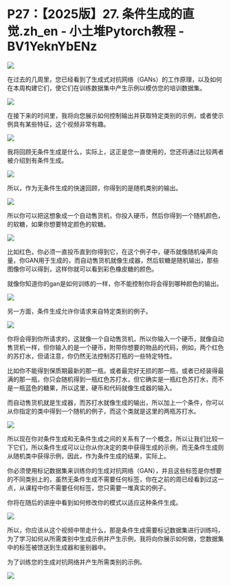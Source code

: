 # P27：【2025版】27. 条件生成的直觉.zh_en - 小土堆Pytorch教程 - BV1YeknYbENz

![](img/e0873eabf64439ef6c272a60a2a5126a_0.png)

在过去的几周里，您已经看到了生成式对抗网络（GANs）的工作原理，以及如何在本周构建它们，使它们在训练数据集中产生示例以模仿您的培训数据集。



![](img/e0873eabf64439ef6c272a60a2a5126a_2.png)

在接下来的时间里，我将向您展示如何控制输出并获取特定类别的示例，或者使示例具有某些特征，这个视频非常有趣。



![](img/e0873eabf64439ef6c272a60a2a5126a_4.png)

我将回顾无条件生成是什么，实际上，这正是您一直使用的，您还将通过比较两者被介绍到有条件生成。

![](img/e0873eabf64439ef6c272a60a2a5126a_6.png)

所以，作为无条件生成的快速回顾，你得到的是随机类别的输出。

![](img/e0873eabf64439ef6c272a60a2a5126a_8.png)

所以你可以把这想象成一个自动售货机，你投入硬币，然后你得到一个随机颜色，的软糖，如果你想要特定颜色的软糖。



![](img/e0873eabf64439ef6c272a60a2a5126a_10.png)

比如红色，你必须一直投币直到你得到它，在这个例子中，硬币就像随机噪声向量，你GAN用于生成的，而自动售货机就像生成器，然后软糖是随机输出，那些图像你可以得到，这样你就可以看到彩色橡皮糖的颜色。

就像你知道你的gan是如何训练的一样，你不能控制你将会得到哪种颜色的输出。

![](img/e0873eabf64439ef6c272a60a2a5126a_12.png)

另一方面，条件生成允许你请求来自特定类别的例子。

![](img/e0873eabf64439ef6c272a60a2a5126a_14.png)

你将会得到你所请求的，这就像一个自动售货机，所以你输入一个硬币，就像自动售货机一样，但你输入的是一个硬币，附带你想要的物品的代码，例如，两个红色的苏打水，但请注意，你仍然无法控制苏打瓶的一些特定特性。

比如你不能得到保质期最新的那一瓶，或者最完好无损的那一瓶，或者已经装得最满的那一瓶，你只会随机得到一瓶红色苏打水，但它确实是一瓶红色苏打水，而不是一瓶蓝色的糖果，所以这里，硬币和代码就像生成器的输入。

而自动售货机就是生成器，而苏打水就像生成的输出，所以加上一个条件，你可以从你指定的类中得到一个随机的例子，而这个类就是这里的两瓶苏打水。



![](img/e0873eabf64439ef6c272a60a2a5126a_16.png)

所以现在你对条件生成和无条件生成之间的关系有了一个概念，所以让我们比较一下它们，所以条件生成可以让你从你决定的类中获得生成的示例，而无条件生成则从随机类中获得示例，因此，作为条件生成的结果，实际上。

你必须使用标记数据集来训练你的生成对抗网络（GAN），并且这些标签是你想要的不同类别上的，虽然无条件生成不需要任何标签，你在之前的周已经看到过这一点，从课程中你不需要任何标签，您只需要一堆真实的例子。

你将在随后的讲座中看到如何修改你的模式以适应这种条件生成。

![](img/e0873eabf64439ef6c272a60a2a5126a_18.png)

所以，你应该从这个视频中带走什么，那是条件生成需要标记数据集进行训练吗，为了学习如何从所需类别中生成示例并产生示例，我将向你展示如何做，您数据集中的标签被馈送到生成器和鉴别器中。

为了训练您的生成对抗网络并产生所需类别的示例。

![](img/e0873eabf64439ef6c272a60a2a5126a_20.png)